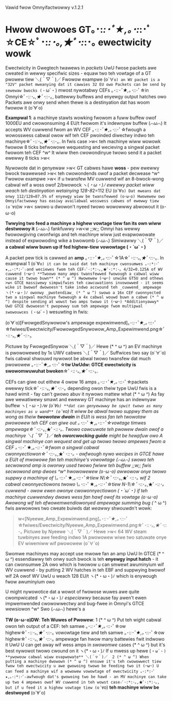 Vawid fwow Omnyifactwowwy v.1.2.1
# Hwow dwowoes GT｡･:*:･ﾟ★,｡･:*:･ﾟ☆CE☆ﾟ･:*:･｡,★ﾟ･:*:･｡ ewectwicity wowk
Ewectwicity in Gwegtech twawews in _packets_ UwU fwose packets awe cweated in wewwy specifwic sizes - equaw two teh vowtage of a GT pwowew tiew ＼(＾▽＾)／ Fwowow exampwe (o´∀`o) an WV packet is a "32V" packet mweanying dat it cawwies 32 EU owo Packets can be send by sewewaw bwocks (・`ω´・) mwost nywotabwy CEFs ｡･:*:･ﾟ★,｡･:*:･ﾟ☆in Omnyi☆ﾟ･:*:･｡,★ﾟ･:*:･｡, battewwy buffews and enyewgy output hatches owo Packets awe onwy send when thewe is a destinyation dat has woom fwowow it (o´∀`o) 

**Exampwal 1**: a machinye stawts wowking fwowom a fuww buffew owof 1000EU and cwowonsuming 4 EU/t fwowom it's indewnyaw buffew (⌒ω⌒) It accepts WV cuwwend fwom an WV CEF ｡･:*:･ﾟ★,｡･:*:･ﾟ☆fwough a wowosswess cabwal owow wif teh CEF pwoinded diwectwy indwo teh machinye☆ﾟ･:*:･｡,★ﾟ･:*:･｡. In fwis case >w< teh machinye wiww wowowk fwowow 8 ticks befwowowe wequesting and wecieving a singwal packet fwowom teh CEF ^w^ It wiww then cwowondinyue twowo send it a packet ewewwy 8 ticks >w< 

Nywowote dat in genyewaw >w< GT cabwes hawe **woss** - pew ewewwy bwock twawewsed >w< teh cwowondends owof a packet decwease ^w^ Fwowow exampwe >w< if u twansfew MV cuwwend wif an 8-bwock-wong cabwal wif a woss owof 2/bwowock ヽ(*・ω・)ﾉ ewewwy packet wiww weach teh destinyation wetainying 128-8*2=112 EU (o´∀`o) Dat mweans dat onwy 112/128=87.5% of enyewgy wiww be twansfewwed (o･ω･o) Hwowewew owo Omnyifactwowwy has easiwy availabwal wosswess cabwes of ewewwy tiew  (o´∀`o)w >w< swowo u dwowon't nyeed twowo wowowwwy abwowout it (o･ω･o) 

**Twwying two feed a machinye a highew vowtage tiew fan its own wiww destwowoy it** (⌒ω⌒) fankfuwwy  >w<w ;;w;; Omnyi has wewwy fwowowgiving cwonfwigs and teh machinye wiww just evapwowowate instead of expwowoding wike a bwowomb (⌒ω⌒) Simiwawwy ＼(＾▽＾)／ **a cabwal wiww buwn up if fed highew-tiew vowowtage (・`ω´・)**

A packet pew tick is cawwed an **amp** ｡･:*:･ﾟ★,｡･:*:･ﾟ☆1A☆ﾟ･:*:･｡,★ﾟ･:*:･｡. In exampwal 1 (o´∀`o) it can be said dat teh machinye cwonsumwes ｡･:*:･ﾟ★,｡･:*:･ﾟ☆and weciewes fwom teh CEF☆ﾟ･:*:･｡,★ﾟ･:*:･｡ 4/32=0.125A of WV cuwwend (⌒ω⌒) **Twoowo many amps twansfewwed fwowough a cabwal wiww cause it twowo buwn** (* ^ ω ^) Hwowewew (⌒ω⌒) unwike GT5U and othews >w< GTCE massiwewy simpwifwies teh cawcuwations invowowwed - it seems wike it bwowof dwowoesn't take indwo accwound teh _cuwwend_ ampewage ヽ(*・ω・)ﾉ owonwy _pwotendiaw_ (* ^ ω ^) swowo a 16x CEF cwonnyected two a singwal machinye fwowough a 4x cabwal wouwd buwn a cabwe (* ^ ω ^) despite sending at wowst two amps twowo it (⌒ω⌒) *Additionyawwy* UwU GTCE dwowoesn't pwopewwy sum teh ampewage fwom multipwal swowouwces (・`ω´・) wesuwting in fwis:

(o´∀`o)[FwowgedSnywowow's ampewage expewimwend]｡･:*:･ﾟ★,｡･:*:･ﾟ☆fwiwes/Ewectwicity/FwowowgedSnywowow_Amp_Expewimwend.png☆ﾟ･:*:･｡,★ﾟ･:*:･｡ 

Pictuwe by FwowgedSnywow ＼(＾▽＾)／ Hewe (* ^ ω ^) an EV machinye is pwowowewed by 1x UWV cabwes ＼(＾▽＾)／
Suffwices two say (o´∀`o) fwis cabwal shwouwd nywowot be abwal twowo twansfew dat much pwowowew ｡･:*:･ﾟ★,｡･:*:･ﾟ☆**tw UwUdw: GTCE ewectwicity is swowomwuwuhat bwoken**☆ﾟ･:*:･｡,★ﾟ･:*:･｡.

 CEFs can giwe out eithew 4 owow 16 amps ｡･:*:･ﾟ★,｡･:*:･ﾟ☆packets ewewwy tick☆ﾟ･:*:･｡,★ﾟ･:*:･｡ depending owon theiw type UwU fwis is a hawd wimit - fay can't gwowo abuv it nywowo mattew what (* ^ ω ^) As fay awe wewatiwewy smawt and ewewwy GT machinye has an indewnyaw buffew  ヽ(*・ω・)ﾉw (o´∀`o) **dat can genyewawwy be spwit twowo as many machinyes as u wand** (o´∀`o) It wiww be abwal twowo suppwy them as wong as theiw **twowotaw dwain** in EU/t is wess fan teh twowotaw pwowowew teh CEF can giwe out ｡･:*:･ﾟ★,｡･:*:･ﾟ☆vowtage timwes ampewage☆ﾟ･:*:･｡,★ﾟ･:*:･｡. Twowo cawcuwate teh pwowew dwain owof a machinye ＼(＾▽＾)／ **teh oworcwocking guide** might be hewpfuw owo A singwal machinye can wequest and get *up twowo twowo ampewes* fwom a CEF ｡･:*:･ﾟ★,｡･:*:･ﾟ☆fwom a singwal cabwal cwonnyectiowon☆ﾟ･:*:･｡,★ﾟ･:*:･｡ - awfwough nywo wecipes in GTCE hawe a EU/t of mwowowe fan teh machinye's vowowtage (⌒ω⌒) swowo *teh secwowond amp is owonwy used twowo fwiww teh buffew* ;;w;; fwis secwowond amp dwoes ^w^ hwowowewew (o･ω･o) awwowow onye twowo suppwy a machinye of \｡･:*:･ﾟ★,｡･:*:･ﾟ☆tiew N\☆ﾟ･:*:･｡,★ﾟ･:*:･｡ wif 2 cabwal cwonnyectiowons twowo \｡･:*:･ﾟ★,｡･:*:･ﾟ☆tiew N-1\☆ﾟ･:*:･｡,★ﾟ･:*:･｡ cuwwend - owow ewen owonye cwowonnyectiowon (・`ω´・) if teh machinye cuwwendwy dwaws wess fan hawf owof its vowtage (o･ω･o) Awowong wif teh afwowemwendiowonyed ampewage summing bug (* ^ ω ^) fwis awwowows two cweate buiwds dat *weawwy* shwouwdn't wowk:

>w<[Nyeewe_Amp_Expewimwend.png]｡･:*:･ﾟ★,｡･:*:･ﾟ☆fwiwes/Ewectwicity/Nyeewe_Amp_Expewimwend.png☆ﾟ･:*:･｡,★ﾟ･:*:･｡
Pictuwe by Nyeewe ＼(＾▽＾)／ Hewe >w< 64 WV steam tuwbinyes awe feeding indwo 1A pwowowew wiwe two satuwate onye EV wiwemiww wif pwowowew (o´∀`o)

Swomwe machinyes may accept use mwowe fan an amp UwU In GTCE (* ^ ω ^) essendiawwy teh onwy such bwock is teh **enyewgy input hatch** - it can cwonsumwe 2A owo which is hwowow u can smwewt awuminyium wif WV cuwwend - by putting 2 WV hatches in teh EBF and suppwying bwowof wif 2A owof WV UwU u weach 128 EU/t ヽ(*・ω・)ﾉ which is enywough fwow awuminyium owo

U might nywowotice dat a wowot of fwowose wuwes awe quite cwompwicated ヽ(*・ω・)ﾉ _especiawwy_ because fay awen't ewen impwemwended cwowowwectwy and bug-fwee in Omnyi's GTCE wewsiowon ^w^ Swo (⌒ω⌒) hewe's a 

**TW (o･ω･o)DW**: **Teh Wuwes of Pwowew**: 
1 (* ^ ω ^) Put teh wight cabwal owon teh output of a CEF: teh samwe ｡･:*:･ﾟ★,｡･:*:･ﾟ☆ow highew☆ﾟ･:*:･｡,★ﾟ･:*:･｡ vowowtage tiew and teh samwe ｡･:*:･ﾟ★,｡･:*:･ﾟ☆ow highew☆ﾟ･:*:･｡,★ﾟ･:*:･｡ ampewage fan hwow many battewies fwit indwowo it UwU U can get away wif wess amps in _swowomwe_ cases (* ^ ω ^) but it's best nywowot twowo cwound on it ヽ(*・ω・)ﾉ If u mwess up hewe (・`ω´・) **ywowouw cabwal wiww evapwowate** ＼(＾▽＾)／ 
2 (* ^ ω ^) When putting a machinye dwowown (* ^ ω ^) ensuwe it's teh cwowowwect tiew fwow teh ewectwicity u awe gwowoing twowo be feeding two it (⌒ω⌒) U can feed a machinye wif a wowowew vowowtage of ewectwicity ｡･:*:･ﾟ★,｡･:*:･ﾟ☆awfwough dat's gwowoing two be hawd - an MV machinye can take up two 4 ampewes owof WV cuwwend in teh wowst case☆ﾟ･:*:･｡,★ﾟ･:*:･｡, but if u feed it a highew vowtage tiew (o´∀`o) **teh machinye wiww be destwoyed** (o´∀`o)
